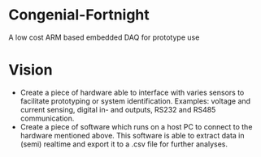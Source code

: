 # Congenial-Fortnight
A low cost ARM based embedded DAQ for prototype use

# Vision
- Create a piece of hardware able to interface with varies sensors to facilitate prototyping or system identification. Examples: voltage and current sensing, digital in- and outputs, RS232 and RS485 communication.
- Create a piece of software which runs on a host PC to connect to the hardware mentioned above. This software is able to extract data in (semi) realtime and export it to a .csv file for further analyses.
